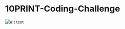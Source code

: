 # 10PRINT-Coding-Challenge

![alt text](file:///Users/patricksoukbandith/Desktop/Screen%20Shot%202018-04-09%20at%2010.02.02%20AM.png "10 PRINT Coding Challenge")
